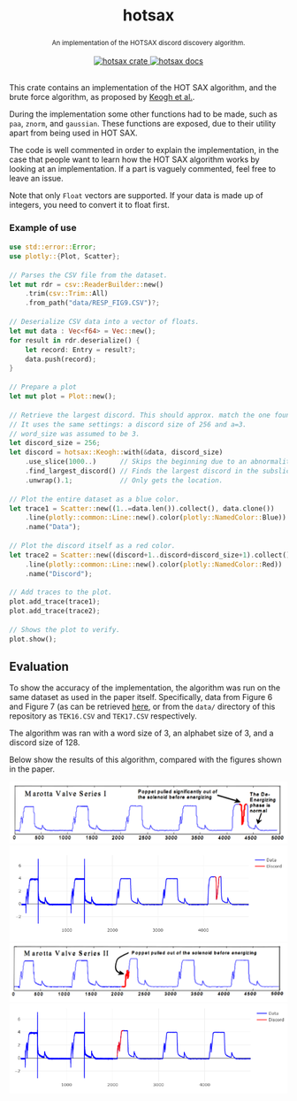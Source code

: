 <h1 align="center">hotsax</h1>

<div align="center">
<sub>
An implementation of the HOTSAX discord discovery algorithm.
</sub>
</div>

<br/>

<div align="center">
  <a href="https://crates.io/crates/hotsax">
    <img src="https://img.shields.io/crates/v/hotsax.svg" alt="hotsax crate">
  </a>
   <a href="https://docs.rs/crate/hotsax">
    <img src="https://docs.rs/hotsax/badge.svg" alt="hotsax docs">
  </a>
</div>

<br/>

This crate contains an implementation of the HOT SAX algorithm, and
the brute force algorithm, as proposed by [Keogh et al.](http://www.cse.cuhk.edu.hk/~adafu/Pub/icdm05time.pdf).

During the implementation some other functions had to be made, such as `paa`, `znorm`, and
`gaussian`. These functions are exposed, due to their utility apart from being used in HOT SAX.

The code is well commented in order to explain the implementation, in the case that people want
to learn how the HOT SAX algorithm works by looking at an implementation. If a part is vaguely
commented, feel free to leave an issue.

Note that only `Float` vectors are supported. If your data is made up of integers, you need to
convert it to float first.

### Example of use
```rust
use std::error::Error;
use plotly::{Plot, Scatter};

// Parses the CSV file from the dataset.
let mut rdr = csv::ReaderBuilder::new()
    .trim(csv::Trim::All)
    .from_path("data/RESP_FIG9.CSV")?;

// Deserialize CSV data into a vector of floats.
let mut data : Vec<f64> = Vec::new();
for result in rdr.deserialize() {
    let record: Entry = result?;
    data.push(record);
}

// Prepare a plot
let mut plot = Plot::new();

// Retrieve the largest discord. This should approx. match the one found in the paper.
// It uses the same settings: a discord size of 256 and a=3.
// word_size was assumed to be 3.
let discord_size = 256;
let discord = hotsax::Keogh::with(&data, discord_size)
    .use_slice(1000..)      // Skips the beginning due to an abnormality.
    .find_largest_discord() // Finds the largest discord in the subslice.
    .unwrap().1;            // Only gets the location.

// Plot the entire dataset as a blue color.
let trace1 = Scatter::new((1..=data.len()).collect(), data.clone())
    .line(plotly::common::Line::new().color(plotly::NamedColor::Blue))
    .name("Data");

// Plot the discord itself as a red color.
let trace2 = Scatter::new((discord+1..discord+discord_size+1).collect(), data[discord..discord+128].to_vec())
    .line(plotly::common::Line::new().color(plotly::NamedColor::Red))
    .name("Discord");

// Add traces to the plot.
plot.add_trace(trace1);
plot.add_trace(trace2);

// Shows the plot to verify.
plot.show();
```

## Evaluation
To show the accuracy of the implementation, the algorithm was run on the same
dataset as used in the paper itself. Specifically, data from Figure 6 and Figure 7
(as can be retrieved [here](https://www.cs.ucr.edu/~eamonn/discords/), or from the `data/`
directory of this repository as `TEK16.CSV` and `TEK17.CSV` respectively.

The algorithm was ran with a word size of 3, an alphabet size of 3, and a discord size of 128.

Below show the results of this algorithm, compared with the figures shown in the paper.

![Figure 6](./imgs/img1-keogh.png)
![`hotsax` on `TEK16.CSV`](./imgs/img1-ours.png)
![Figure 7](./imgs/img2-keogh.png)
![`hotsax` on `TEK17.CSV`](./imgs/img2-ours.png)
